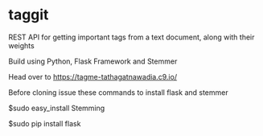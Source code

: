 # taggit
REST API for getting important tags from a text document, along with their weights

Build using Python, Flask Framework and Stemmer

Head over to https://tagme-tathagatnawadia.c9.io/

Before cloning issue these commands to install flask and stemmer

$sudo easy_install Stemming

$sudo pip install flask

